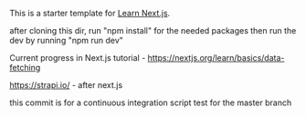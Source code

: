 This is a starter template for [Learn Next.js](https://nextjs.org/learn).

after cloning this dir, run "npm install" for the needed packages
then run the dev by running "npm run dev"

Current progress in Next.js tutorial - https://nextjs.org/learn/basics/data-fetching

https://strapi.io/ - after next.js

this commit is for a continuous integration script test for the master branch

